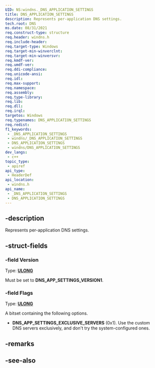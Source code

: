 ```yaml
---
UID: NS:windns._DNS_APPLICATION_SETTINGS
title: DNS_APPLICATION_SETTINGS
description: Represents per-application DNS settings.
tech.root: DNS
ms.date: 08/31/2021
req.construct-type: structure
req.header: windns.h
req.include-header: 
req.target-type: Windows
req.target-min-winverclnt: 
req.target-min-winversvr: 
req.kmdf-ver: 
req.umdf-ver: 
req.ddi-compliance: 
req.unicode-ansi: 
req.idl: 
req.max-support: 
req.namespace: 
req.assembly: 
req.type-library: 
req.lib: 
req.dll: 
req.irql: 
targetos: Windows
req.typenames: DNS_APPLICATION_SETTINGS
req.redist: 
f1_keywords:
 - _DNS_APPLICATION_SETTINGS
 - windns/_DNS_APPLICATION_SETTINGS
 - DNS_APPLICATION_SETTINGS
 - windns/DNS_APPLICATION_SETTINGS
dev_langs:
 - c++
topic_type:
 - apiref
api_type:
 - HeaderDef
api_location:
 - windns.h
api_name:
 - _DNS_APPLICATION_SETTINGS
 - DNS_APPLICATION_SETTINGS
---
```


## -description

Represents per-application DNS settings.

## -struct-fields

### -field Version

Type: **[ULONG](/windows/win32/winprog/windows-data-types)**

Must be set to **DNS_APP_SETTINGS_VERSION1**.

### -field Flags

Type: **[ULONG](/windows/win32/winprog/windows-data-types)**

A bitset containing the following options.

* **DNS_APP_SETTINGS_EXCLUSIVE_SERVERS** (0x1). Use the custom DNS servers exclusively, and don't try the system-configured ones.

## -remarks

## -see-also
